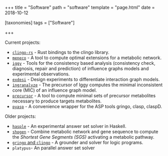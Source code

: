 +++
title = "Software"
path = "software"
template = "page.html"
date = 2018-10-12

[taxonomies]
tags = ["Software"]

+++

Current projects:

* [`clingo-rs`](https://github.com/sthiele/clingo-rs) - Rust bindings to the clingo library.
* [`meneco`](https://github.com/bioasp/meneco) - A tool to compute optimal extensions for a metabolic network.
* [`iggy`](https://github.com/bioasp/iggy) - Tools for the consistency based analysis (consistency check, diagnosis, repair and prediction) of influence graphs models and experimental observations.
* [`exdesi`](https://github.com/bioasp/exdesi) - Design experiments to differentiate interaction graph models.
* [`ingranalyze`](https://github.com/bioasp/ingranalyze) - The precursor of Iggy computes the minimal inconsistent core (MIC) of an influence graph model.
* [`precursor`](https://github.com/bioasp/precursor) - A tool to compute minimal sets of precursor metabolites necessary to produce targets metabolites.
* [`pyasp`](https://github.com/sthiele/pyasp) - A convenience wrapper for the ASP tools gringo, clasp, claspD.

Older projects:

* [`hasple`](https://github.com/sthiele/clingo-rs) - An experimental answer set solver in Haskell.
* [`shogen`](https://github.com/bioasp/shogen) - Combine metabolic network and gene sequence to compute the *Shortest Gene Segments (SGS)* activating a metabolic pathway.
* [`gringo` and `clingo`](https://potassco.org/clingo) - A grounder and solver for logic programs.
* `platypus`- An parallel answer set solver
